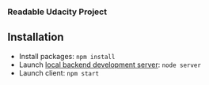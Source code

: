 ### Readable Udacity Project

## Installation

- Install packages: `npm install`
- Launch [local backend development server](https://github.com/udacity/reactnd-project-readable-starter): `node server`
- Launch client: `npm start`
